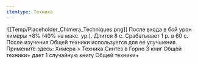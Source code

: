 ```yaml
---
itemtype: Техника
---
```

![[Temp/Placeholder_Chimera_Techniques.png]]
После входа в бой урон химеры +8% (40% на макс. ур.). Длится 8 с. Срабатывает 1 р. в 60 с. После изучения Общей техники используется для ее улучшения. Примените здесь: Химера > Техника Синтез в Горне 3 книг Общей техники+ дает 1 случайную книгу Общей техники+
